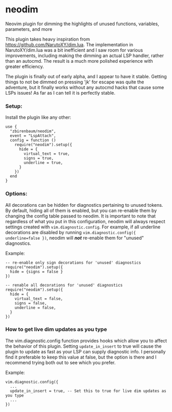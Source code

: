 # neodim
Neovim plugin for dimming the highlights of unused functions, variables, parameters, and more

This plugin takes heavy inspiration from https://github.com/NarutoXY/dim.lua. The implementation in NarutoXY/dim.lua was a bit inefficient and I saw room for various improvements, including making the dimming an actual LSP handler, rather than an autocmd. The result is a much more polished experience with greater efficiency.

The plugin is finally out of early alpha, and I appear to have it stable. Getting things to not be dimmed on pressing 'jk' for escape was quite the adventure, but it finally works without any autocmd hacks that cause some LSPs issues! As far as I can tell it is perfectly stable.

### Setup:

Install the plugin like any other:

```
use {
  "zbirenbaum/neodim",
  event = "LspAttach",
  config = function ()
    require("neodim").setup({
      hide = {
        virtual_text = true,
        signs = true,
        underline = true,
      }
    })
  end
}
```

### Options:

All decorations can be hidden for diagnostics pertaining to unused tokens. By default, hiding all of them is enabled, but you can re-enable them by changing the config table passed to neodim. It is important to note that regardless of what you put in this configuration, neodim will always respect settings created with `vim.diagnostic.config`. For example, if all underline decorations are disabled by running `vim.diagnostic.config({ underline=false })`, neodim will ***not*** re-enable them for "unused" diagnostics.

Example:

```
-- re-enable only sign decorations for 'unused' diagnostics
require("neodim").setup({
  hide = {signs = false }
})
```

```
-- renable all decorations for 'unused' diagnostics
require("neodim").setup({
  hide = {
    virtual_text = false,
    signs = false,
    underline = false,
  }
})
```

### How to get live dim updates as you type

The vim.diagnostic.config function provides hooks which allow you to affect the behavior of this plugin. Setting `update_in_insert` to true will cause the plugin to update as fast as your LSP can supply diagnostic info. I personally find it preferable to keep this value at false, but the option is there and I recommend trying both out to see which you prefer.

Example:
```
vim.diagnostic.config({
  ...
  update_in_insert = true, -- Set this to true for live dim updates as you type
  ...
})
```
